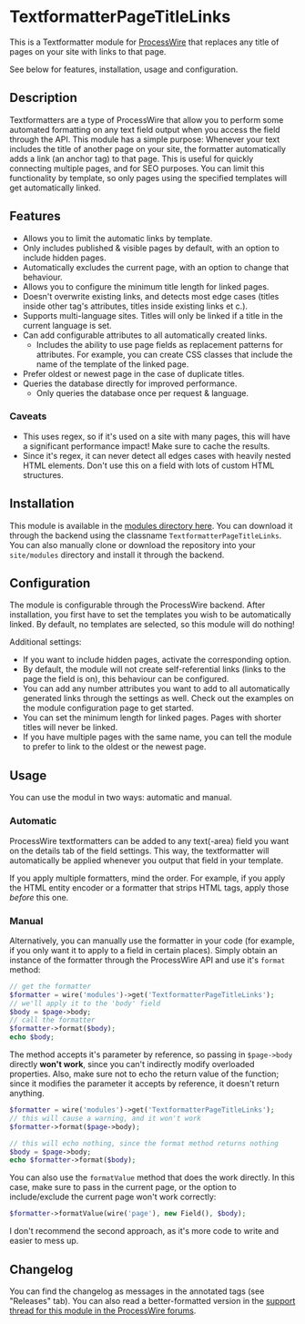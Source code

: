 # TextformatterPageTitleLinks

This is a Textformatter module for [ProcessWire](https://processwire.com/) that replaces any title of pages on your site with links to that page.

See below for features, installation, usage and configuration.

## Description

Textformatters are a type of ProcessWire that allow you to perform some automated formatting on any text field output when you access the field through the API. This module has a simple purpose: Whenever your text includes the title of another page on your site, the formatter automatically adds a link (an anchor tag) to that page. This is useful for quickly connecting multiple pages, and for SEO purposes. You can limit this functionality by template, so only pages using the specified templates will get automatically linked.

## Features

- Allows you to limit the automatic links by template.
- Only includes published & visible pages by default, with an option to include hidden pages.
- Automatically excludes the current page, with an option to change that behaviour.
- Allows you to configure the minimum title length for linked pages.
- Doesn't overwrite existing links, and detects most edge cases (titles inside other tag's attributes, titles inside existing links et c.).
- Supports multi-language sites. Titles will only be linked if a title in the current language is set.
- Can add configurable attributes to all automatically created links.
    - Includes the ability to use page fields as replacement patterns for attributes. For example, you can create CSS classes that include the name of the template of the linked page.
- Prefer oldest or newest page in the case of duplicate titles.
- Queries the database directly for improved performance.
    - Only queries the database once per request & language.

### Caveats

- This uses regex, so if it's used on a site with many pages, this will have a significant performance impact! Make sure to cache the results.
- Since it's regex, it can never detect all edges cases with heavily nested HTML elements. Don't use this on a field with lots of custom HTML structures.

## Installation

This module is available in the [modules directory here](https://modules.processwire.com/modules/textformatter-page-title-links/). You can download it through the backend using the classname `TextformatterPageTitleLinks`. You can also manually clone or download the repository into your `site/modules` directory and install it through the backend.

## Configuration

The module is configurable through the ProcessWire backend. After installation, you first have to set the templates you wish to be automatically linked. By default, no templates are selected, so this module will do nothing!

Additional settings:

- If you want to include hidden pages, activate the corresponding option.
- By default, the module will not create self-referential links (links to the page the field is on), this behaviour can be configured.
- You can add any number attributes you want to add to all automatically generated links through the settings as well. Check out the examples on the module configuration page to get started.
- You can set the minimum length for linked pages. Pages with shorter titles will never be linked.
- If you have multiple pages with the same name, you can tell the module to prefer to link to the oldest or the newest page.

## Usage

You can use the modul in two ways: automatic and manual.

### Automatic

ProcessWire textformatters can be added to any text(-area) field you want on the details tab of the field settings. This way, the textformatter will automatically be applied whenever you output that field in your template.

If you apply multiple formatters, mind the order. For example, if you apply the HTML entity encoder or a formatter that strips HTML tags, apply those *before* this one.

### Manual

Alternatively, you can manually use the formatter in your code (for example, if you only want it to apply to a field in certain places). Simply obtain an instance of the formatter through the ProcessWire API and use it's `format` method:

```php
// get the formatter
$formatter = wire('modules')->get('TextformatterPageTitleLinks');
// we'll apply it to the 'body' field
$body = $page->body;
// call the formatter
$formatter->format($body);
echo $body;
```

The method accepts it's parameter by reference, so passing in `$page->body` directly **won't work**, since you can't indirectly modify overloaded properties. Also, make sure not to echo the return value of the function; since it modifies the parameter it accepts by reference, it doesn't return anything.

```php
$formatter = wire('modules')->get('TextformatterPageTitleLinks');
// this will cause a warning, and it won't work
$formatter->format($page->body);

// this will echo nothing, since the format method returns nothing
$body = $page->body;
echo $formatter->format($body);
```

You can also use the `formatValue` method that does the work directly. In this case, make sure to pass in the current page, or the option to include/exclude the current page won't work correctly:

```php
$formatter->formatValue(wire('page'), new Field(), $body);
```

I don't recommend the second approach, as it's more code to write and easier to mess up.

## Changelog

You can find the changelog as messages in the annotated tags (see "Releases" tab). You can also read a better-formatted version in the [support thread for this module in the ProcessWire forums](https://processwire.com/talk/topic/20378-automatically-link-page-titles/?tab=comments#comment-179285).

